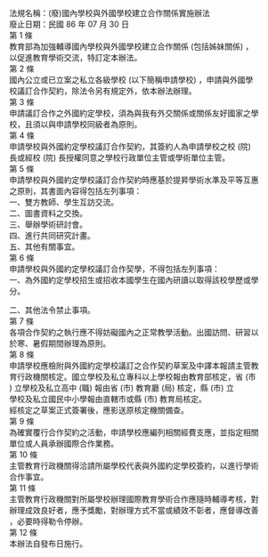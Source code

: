 法規名稱：(廢)國內學校與外國學校建立合作關係實施辦法  
廢止日期：民國 86 年 07 月 30 日  
第 1 條  
教育部為加強輔導國內學校與外國學校建立合作關係 (包括姊妹關係) ，  
以促進教育學術交流，特訂定本辦法。  
第 2 條  
國內公立或已立案之私立各級學校 (以下簡稱申請學校) ，申請與外國學  
校議訂合作契約，除法令另有規定外，依本辦法辦理。  
第 3 條  
申請議訂合作之外國約定學校，須為與我有外交關係或關係友好國家之學  
校，且須以與申請學校同級者為原則。  
第 4 條  
申請學校與外國約定學校議訂合作契約，其簽約人為申請學校之校 (院)  
長或經校 (院) 長授權同意之學校行政單位主管或學術單位主管。  
第 5 條  
申請學校與外國約定學校議訂合作契約時應基於提昇學術水準及平等互惠  
之原則，其書面內容得包括左列事項：  
一、雙方教師、學生互訪交流。  
二、圖書資料之交換。  
三、舉辦學術研討會。  
四、進行共同研究計畫。  
五、其他有關事宜。  
第 6 條  
申請學校與外國約定學校議訂合作契學，不得包括左列事項：  
一、為外國約定學校招生或招收本國學生在國內研讀以取得該校學歷或學  
分。  


二、其他法令禁止事項。  
第 7 條  
各項合作契約之執行應不得妨礙國內之正常教學活動。出國訪問、研習以  
於寒、暑假期間辦理為原則。  
第 8 條  
申請學校應檢附與外國約定學校議訂之合作契約草案及中譯本報請主管教  
育行政機關核定。國立學校及私立專科以上學校報由教育部核定，省 (市  
) 立學校及私立高中 (職) 報由省 (市) 教育廳 (局) 核定，縣 (市) 立  
學校及私立國民中小學報由直轄市或縣 (市) 教育局核定。  
經核定之草案正式簽署後，應影送原核定機關備查。  
第 9 條  
為確實覆行合作契約之活動，申請學校應編列相關經費支應，並指定相關  
單位或人員承辦國際合作業務。  
第 10 條  
主管教育行政機關得洽請所屬學校代表與外國約定學校簽約，以進行學術  
合作事宜。  
第 11 條  
主管教育行政機關對所屬學校辦理國際教育學術合作應隨時輔導考核，對  
辦理成效良好者，應予獎勵，對辦理方式不當或績效不彰者，應督導改善  
，必要時得勒令停辦。  
第 12 條  
本辦法自發布日施行。  


